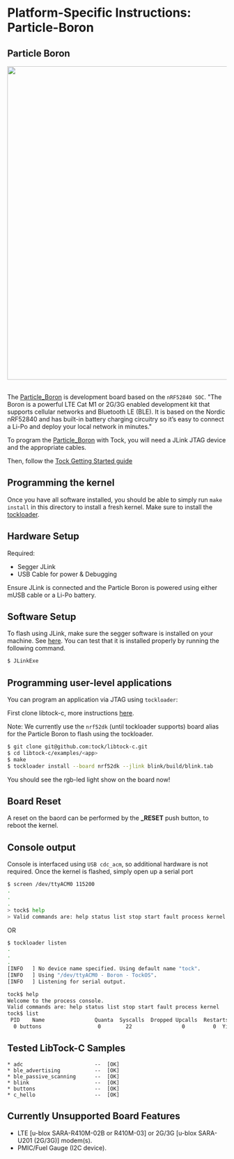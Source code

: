 Platform-Specific Instructions: Particle-Boron
===================================

## Particle Boron

<img src="https://user-images.githubusercontent.com/36925352/188639324-e93fe4d7-9673-4bb3-a97e-1c08d330e683.png" width="720">
</br> </br>

The [Particle_Boron](https://docs.particle.io/reference/datasheets/b-series/boron-datasheet/) is development board based on the `nRF52840 SOC`. "The Boron is a powerful LTE Cat M1 or 2G/3G enabled development kit that supports cellular networks and Bluetooth LE (BLE). It is based on the Nordic nRF52840 and has built-in battery charging circuitry so it’s easy to connect a Li-Po and deploy your local network in minutes."

To program the [Particle_Boron](https://docs.particle.io/reference/datasheets/b-series/boron-datasheet/) with Tock, you will need a JLink JTAG device and the
appropriate cables.

Then, follow the [Tock Getting Started guide](../../../doc/Getting_Started.md)

## Programming the kernel

Once you have all software installed, you should be able to simply run
`make install` in this directory to install a fresh kernel. Make sure to install 
the [tockloader](https://github.com/tock/tockloader).

## Hardware Setup

Required: 

* Segger JLink 
* USB Cable for power & Debugging

Ensure JLink is connected and the Particle Boron is powered using either mUSB cable or a Li-Po battery. 

## Software Setup

To flash using JLink, make sure the segger software is installed on your machine. See [here](https://www.segger.com/downloads/jlink). You can test that it is installed properly by running the following command. 

```bash
$ JLinkExe
```

## Programming user-level applications

You can program an application via JTAG using `tockloader`: 
 
First clone libtock-c, more instructions [here](https://github.com/tock/libtock-c).

Note: We currently use the `nrf52dk` (until tockloader supports) board alias for the Particle Boron to flash using the tockloader. 

```bash
$ git clone git@github.com:tock/libtock-c.git  
$ cd libtock-c/examples/<app>
$ make
$ tockloader install --board nrf52dk --jlink blink/build/blink.tab
```
You should see the rgb-led light show on the board now!

## Board Reset

A reset on the baord can be performed by the **_RESET** push button, to reboot the kernel. 

## Console output

Console is interfaced using `USB cdc_acm`, so additional hardware is not required. Once the kernel is flashed, simply open up a serial port

```bash
$ screen /dev/ttyACM0 115200 
.
.
.
> tock$ help
> Valid commands are: help status list stop start fault process kernel
```

OR

```bash
$ tockloader listen
.
.
.
[INFO   ] No device name specified. Using default name "tock".
[INFO   ] Using "/dev/ttyACM0 - Boron - TockOS".
[INFO   ] Listening for serial output.

tock$ help
Welcome to the process console.
Valid commands are: help status list stop start fault process kernel
tock$ list
 PID    Name                Quanta  Syscalls  Dropped Upcalls  Restarts    State  Grants
  0	buttons                  0        22                0         0  Yielded    1/11
```

## Tested LibTock-C Samples

```
* adc                       --  [OK]
* ble_advertising           --  [OK]
* ble_passive_scanning      --  [OK]
* blink                     --  [OK]
* buttons                   --  [OK]
* c_hello                   --  [OK]
```
## Currently Unsupported Board Features

* LTE [u-blox SARA-R410M-02B or R410M-03] or 2G/3G [u-blox SARA-U201 (2G/3G)] modem(s).
* PMIC/Fuel Gauge (I2C device).
